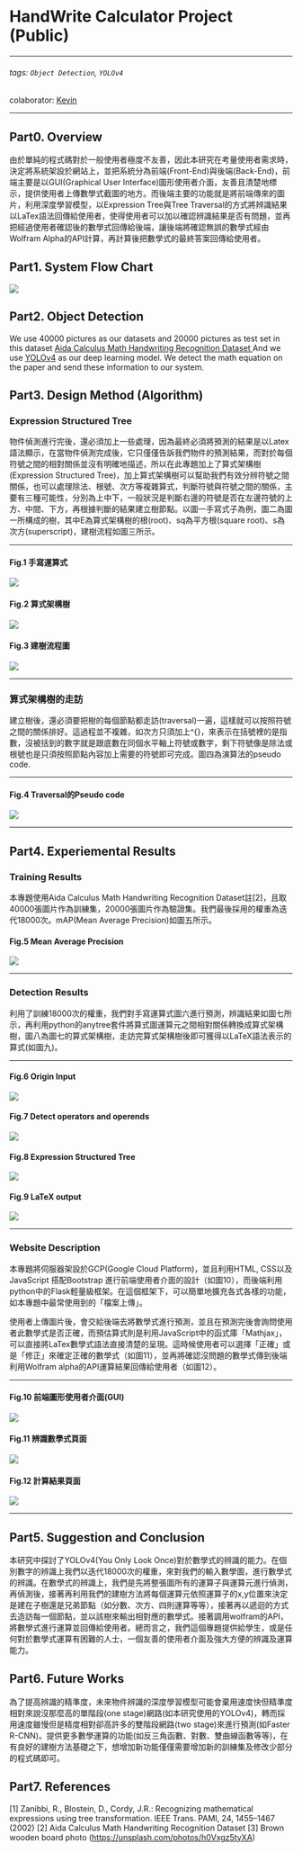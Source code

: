 #  HandWrite Calculator Project (Public)

---
###### tags: `Object Detection`, `YOLOv4`
colaborator: [Kevin](https://github.com/kevin60613)

---
## Part0. Overview 

由於單純的程式碼對於一般使用者極度不友善，因此本研究在考量使用者需求時，決定將系統架設於網站上，並把系統分為前端(Front-End)與後端(Back-End)，前端主要是以GUI(Graphical User Interface)圖形使用者介面，友善且清楚地標示，提供使用者上傳數學式截圖的地方。而後端主要的功能就是將前端傳來的圖片，利用深度學習模型，以Expression Tree與Tree Traversal的方式將辨識結果以LaTex語法回傳給使用者，使得使用者可以加以確認辨識結果是否有問題，並再把經過使用者確認後的數學式回傳給後端，讓後端將確認無誤的數學式經由Wolfram Alpha的API計算，再計算後把數學式的最終答案回傳給使用者。

## Part1. System Flow Chart

![](https://i.imgur.com/XwIzU9o.png)


## Part2. Object Detection

We use 40000 pictures as our datasets and 20000 pictures as test set in this dataset [Aida Calculus Math Handwriting Recognition Dataset
](https://www.kaggle.com/datasets/aidapearson/ocr-data) 
And we use [YOLOv4](https://github.com/AlexeyAB/darknet) as our deep learning model.
We detect the math equation on the paper and send these information to our system. 

## Part3. Design Method (Algorithm)

### Expression Structured Tree

物件偵測進行完後，還必須加上一些處理，因為最終必須將預測的結果是以Latex語法顯示，在當物件偵測完成後，它只僅僅告訴我們物件的預測結果，而對於每個符號之間的相對關係並沒有明確地描述，所以在此專題加上了算式架構樹(Expression Structured Tree)，加上算式架構樹可以幫助我們有效分辨符號之間關係，也可以處理除法、根號、次方等複雜算式，判斷符號與符號之間的關係，主要有三種可能性，分別為上中下，一般狀況是判斷右邊的符號是否在左邊符號的上方、中間、下方，再根據判斷的結果建立樹節點。以圖一手寫式子為例，圖二為圖一所構成的樹，其中E為算式架構樹的根(root)、sq為平方根(square root)、s為次方(superscript)，建樹流程如圖三所示。

---

#### Fig.1 手寫運算式
![](https://i.imgur.com/g9VhcyQ.png)

#### Fig.2 算式架構樹
![](https://i.imgur.com/NYrooZZ.png)

#### Fig.3 建樹流程圖
![](https://i.imgur.com/F22tsHv.png)

---


### 算式架構樹的走訪

建立樹後，還必須要把樹的每個節點都走訪(traversal)一遍，這樣就可以按照符號之間的關係排好。這過程並不複雜，如次方只須加上^{}，來表示在括號裡的是指數，沒被括到的數字就是跟底數在同個水平軸上符號或數字，剩下符號像是除法或根號也是只須按照節點內容加上需要的符號即可完成。圖四為演算法的pseudo code.

---
#### Fig.4 Traversal的Pseudo code
![](https://i.imgur.com/PJ2WX2s.png)

---

## Part4. Experiemental Results

### Training Results
本專題使用Aida Calculus Math Handwriting Recognition Dataset註[2]，且取40000張圖片作為訓練集，20000張圖片作為驗證集。我們最後採用的權重為迭代18000次。mAP(Mean Average Precision)如圖五所示。

#### Fig.5 Mean Average Precision
![](https://i.imgur.com/xJeKnHp.png)

--- 
### Detection Results

利用了訓練18000次的權重，我們對手寫運算式圖六進行預測，辨識結果如圖七所示，再利用python的anytree套件將算式圖運算元之間相對關係轉換成算式架構樹，圖八為圖七的算式架構樹，走訪完算式架構樹後即可獲得以LaTeX語法表示的算式(如圖九)。

---

#### Fig.6 Origin Input
![](https://i.imgur.com/Pjw91Zm.png)
#### Fig.7 Detect operators and operends
![](https://i.imgur.com/2WD34nk.png)
#### Fig.8 Expression Structured Tree

![](https://i.imgur.com/5YMCyrb.png)
#### Fig.9 LaTeX output

![](https://i.imgur.com/7lWaoiD.png)

---

### Website Description

本專題將伺服器架設於GCP(Google Cloud Platform)，並且利用HTML, CSS以及JavaScript 搭配Bootstrap 進行前端使用者介面的設計（如圖10），而後端利用python中的Flask輕量級框架。在這個框架下，可以簡單地擴充各式各樣的功能，如本專題中最常使用到的「檔案上傳」。

使用者上傳圖片後，會交給後端去將數學式進行預測，並且在預測完後會詢問使用者此數學式是否正確，而預估算式則是利用JavaScript中的函式庫「Mathjax」，可以直接將LaTex數學式語法直接清楚的呈現。這時候使用者可以選擇「正確」或是「修正」來確定正確的數學式（如圖11），並再將確認沒問題的數學式傳到後端利用Wolfram alpha的API運算結果回傳給使用者（如圖12）。

---

#### Fig.10 前端圖形使用者介面(GUI)
![](https://i.imgur.com/P6YUBxc.png)
#### Fig.11 辨識數學式頁面
![](https://i.imgur.com/O1OwTAK.png)
#### Fig.12 計算結果頁面
![](https://i.imgur.com/jzt6pQZ.png)


---

## Part5. Suggestion and Conclusion

本研究中探討了YOLOv4(You Only Look Once)對於數學式的辨識的能力。在個別數字的辨識上我們以迭代18000次的權重，來對我們的輸入數學圖，進行數學式的辨識。在數學式的辨識上，我們是先將整張圖所有的運算子與運算元進行偵測，再偵測後，接著再利用我們的建樹方法將每個運算元依照運算子的x,y位置來決定是建在子樹還是兄弟節點（如分數、次方、四則運算等等），接著再以遞迴的方式去造訪每一個節點，並以該樹來輸出相對應的數學式。接著調用wolfram的API，將數學式進行運算並回傳給使用者。總而言之，我們這個專題提供給學生，或是任何對於數學式運算有困難的人士，一個友善的使用者介面及強大方便的辨識及運算能力。

## Part6. Future Works

為了提高辨識的精準度，未來物件辨識的深度學習模型可能會棄用速度快但精準度相對來說沒那麼高的單階段(one stage)網路(如本研究使用的YOLOv4)，轉而採用速度雖慢但是精度相對卻高許多的雙階段網路(two stage)來進行預測(如Faster R-CNN)。提供更多數學運算的功能(如反三角函數、對數、雙曲線函數等等)，在有良好的建樹方法基礎之下，想增加新功能僅僅需要增加新的訓練集及修改少部分的程式碼即可。


## Part7. References

[1] Zanibbi, R., Blostein, D., Cordy, J.R.: Recognizing mathematical expressions using tree transformation. IEEE Trans. PAMI, 24, 1455–1467 (2002)
[2] Aida Calculus Math Handwriting Recognition Dataset
[3] Brown wooden board photo (https://unsplash.com/photos/h0Vxgz5tyXA)
